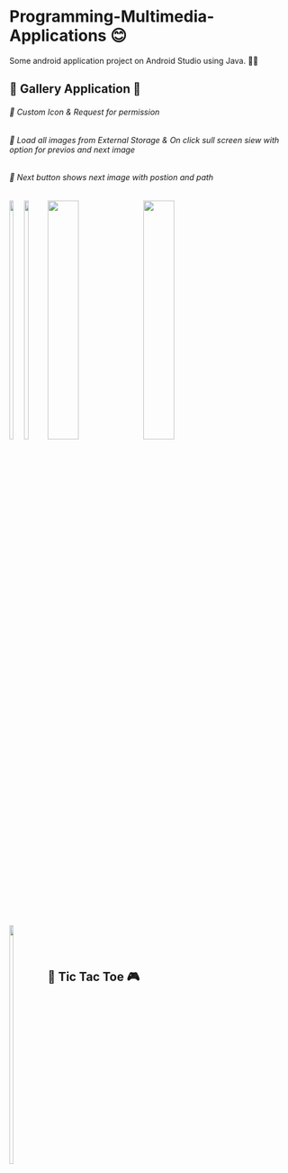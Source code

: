 # Programming-Multimedia-Applications 😊

Some android application project on Android Studio using Java. 👨‍💻 
<h2>🔴 Gallery Application 🎥 </h2>
<h6>🔵 Custom Icon & Request for permission</h6>
<h6>🔵 Load all images from External Storage & On click sull screen siew with option for previos and next image</h6>
<h6>🔵 Next button shows next image with postion and path</h6>

<div style="float:left">
<img src="https://i.postimg.cc/FKy8dgGG/Whats-App-Image-2022-04-06-at-12-00-20-AM-3.jpg" width=33% height=auto>
<img src="https://i.postimg.cc/qMc1GM2M/Whats-App-Image-2022-04-06-at-12-00-20-AM.jpg" width=33% height=auto>
<img src="https://i.postimg.cc/4xLb8KyZ/Whats-App-Image-2022-04-06-at-12-00-20-AM-4.jpg" width=33% height=auto>
  </div>
<div>  
<img src="https://i.postimg.cc/KY17CZ3T/Whats-App-Image-2022-04-06-at-12-00-20-AM-1.jpg" width=33% height=auto>
<img src="https://i.postimg.cc/bv40hK1B/Whats-App-Image-2022-04-06-at-12-00-20-AM-2.jpg" width=33% height=auto>
</div>

<br><br>

<h2>🔴 Tic Tac Toe 🎮 </h2>
